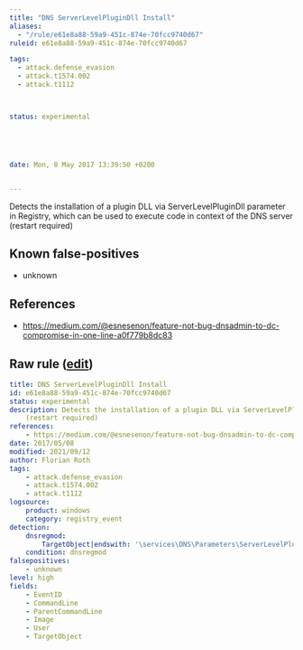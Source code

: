 ```yaml
---
title: "DNS ServerLevelPluginDll Install"
aliases:
  - "/rule/e61e8a88-59a9-451c-874e-70fcc9740d67"
ruleid: e61e8a88-59a9-451c-874e-70fcc9740d67

tags:
  - attack.defense_evasion
  - attack.t1574.002
  - attack.t1112



status: experimental





date: Mon, 8 May 2017 13:39:50 +0200


---
```


Detects the installation of a plugin DLL via ServerLevelPluginDll parameter in Registry, which can be used to execute code in context of the DNS server (restart required)

<!--more-->


## Known false-positives

* unknown



## References

* https://medium.com/@esnesenon/feature-not-bug-dnsadmin-to-dc-compromise-in-one-line-a0f779b8dc83


## Raw rule ([edit](https://github.com/SigmaHQ/sigma/edit/master/rules/windows/registry_event/registry_event_dns_serverlevelplugindll.yml))
```yaml
title: DNS ServerLevelPluginDll Install
id: e61e8a88-59a9-451c-874e-70fcc9740d67
status: experimental
description: Detects the installation of a plugin DLL via ServerLevelPluginDll parameter in Registry, which can be used to execute code in context of the DNS server
    (restart required)
references:
    - https://medium.com/@esnesenon/feature-not-bug-dnsadmin-to-dc-compromise-in-one-line-a0f779b8dc83
date: 2017/05/08
modified: 2021/09/12
author: Florian Roth
tags:
    - attack.defense_evasion
    - attack.t1574.002
    - attack.t1112
logsource:
    product: windows
    category: registry_event
detection:
    dnsregmod: 
        TargetObject|endswith: '\services\DNS\Parameters\ServerLevelPluginDll'
    condition: dnsregmod
falsepositives:
    - unknown
level: high
fields:
    - EventID
    - CommandLine
    - ParentCommandLine
    - Image
    - User
    - TargetObject
```
